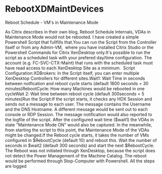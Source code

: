 # RebootXDMaintDevices
Reboot Schedule - VM's in Maintenance Mode 

As Citrix describes in their own blog, Reboot Schedule Internals, VDAs in Maintenance Mode would not be rebooted. I have created a simple Powershell Script that fullfills that.You can run the Script from the Controller itself or from any Admin-VM,  where you have installed Citrix Studio or the Powershell Commands for Citrix XenDesktop only.It's possible to run the script as a scheduled task with your prefered day/time configuration. The account (e.g. FC-SVC-CTX-Maint) that runs with the scheduled task must have read access to each XenDesktop Site as a minimum.  Script Configuration:XDBrokers: In the Script itself, you can enter multiple XenDesktop Controllers for different sites.Wait1: Wait Time in seconds between notfication and reboot cycle starts (default 1800 seconds = 30 minutes)RebootCycle: How many Machines would be rebooted in one cycleWait 2: Wait time between reboot cycle (default 300seconds = 5 minutes)Run the Script:If the script starts, it checks any HDX Session and sends out a message to each user. The message contains the Username and the DNS Hostname. A different message would be sent out to each console or RDP Session. The message notification would also reported to the logfile of the script. After the configured wait time ($wait1) the VDAs in state "Maintenance Mode ON" would also be captured. In the meanwhile, from starting the script to this point, the Maintenance Mode of the VDAs might be changed.If the Reboot cycle starts, it takes the number of VMs configured in $RebootCycle (default 10) and reboot this. Wait the number of seconds in $wait2 (default 300 seconds) and start the next $RebootCycle.  The Reboot was not initiated through XenDesktop, because the script does not detect the Power Management of the Machine Catalog. The reboot would be performed through Stop-Computer with Powershell. All the steps are logged

